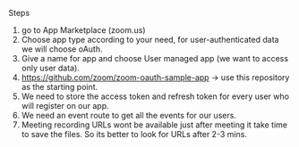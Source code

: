 Steps
1. go to App Marketplace (zoom.us)
2. Choose app type according to your need, for user-authenticated data we will choose oAuth.
3. Give a name for app and choose User managed app (we want to access only user data).
4. https://github.com/zoom/zoom-oauth-sample-app → use this repository as the starting point.
5. We need to store the access token and refresh token for every user who will register on our app.
6. We need an event route to get all the events for our users.
7. Meeting recording URLs wont be available just after meeting it take time to save the files. So its better to look for URLs after 2-3 mins.